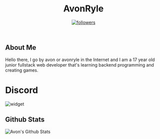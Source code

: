 <h1 align='center'>
  AvonRyle
  </h1>
    <p align="center">
  <a href="https://github.com/avonryle">
    <img alt="followers" title="Follow Me"src="https://img.shields.io/github/followers/avonryle?color=236ad3&labelColor=1155ba&style=for-the-badge&logo=github&label=Follow%20me%20at%20github!"/></a>
</p>
<br> 
 <h2> About Me </h2>
 <p>
  Hello there, I go by avon or avonryle in the Internet and I am a 17 year old junior fullstack web developer that's learning backend programming and creating games.  
</p>
<h1>
  Discord
  </h1>
  <img src="https://discord.c99.nl/widget/theme-2/780522171226390638.png" alt="widget">
 <h2> Github Stats </h2>
  <img alt="Avon's Github Stats" src="https://github-readme-stats.vercel.app/api?username=avonryle&show_icons=true&theme=aura" /> 
